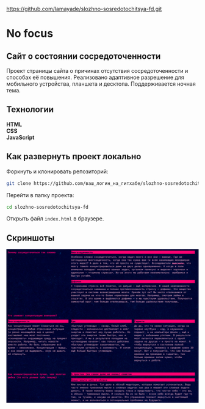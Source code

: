 https://github.com/lamayade/slozhno-sosredotochitsya-fd.git

# No focus
## Сайт о состоянии сосредоточенности
Проект страницы сайта о причинах отсутствия сосредоточенности и способах её повышения. Реализовано адаптивное разрешение для мобильного устройства, планшета и десктопа. Поддерживается ночная тема.

## Технологии
__HTML__  
__CSS__  
__JavaScript__

## Как развернуть проект локально
Форкнуть и клонировать репозиторий:

```bash
git clone https://github.com/ваш_логин_на_гитхабе/slozhno-sosredotochitsya-fd.git
```

Перейти в папку проекта:

```bash
cd slozhno-sosredotochitsya-fd
```

Открыть файл `index.html` в браузере.

## Скриншоты
![Заглавная страница](screenshots/main.png)
